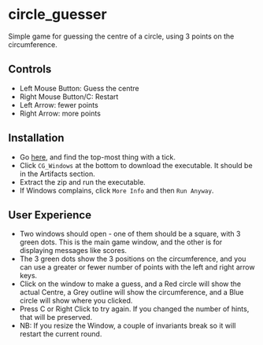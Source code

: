 # circle_guesser

Simple game for guessing the centre of a circle, using 3 points on the circumference.

## Controls
 - Left Mouse Button: Guess the centre
 - Right Mouse Button/C: Restart
 - Left Arrow: fewer points
 - Right Arrow: more points
 
## Installation
 - Go [here](https://github.com/Epacnoss/circle_guesser/actions/workflows/build.yml), and find the top-most thing with a tick.
 - Click `CG_Windows` at the bottom to download the executable. It should be in the Artifacts section.
 - Extract the zip and run the executable.
 - If Windows complains, click `More Info` and then `Run Anyway`.

## User Experience
 - Two windows should open - one of them should be a square, with 3 green dots. This is the main game window, and the other is for displaying messages like scores.
 - The 3 green dots show the 3 positions on the circumference, and you can use a greater or fewer number of points with the left and right arrow keys.
 - Click on the window to make a guess, and a Red circle will show the actual Centre, a Grey outline will show the circumference, and a Blue circle will show where you clicked.
 - Press C or Right Click to try again. If you changed the number of hints, that will be preserved.
 - NB: If you resize the Window, a couple of invariants break so it will restart the current round.
